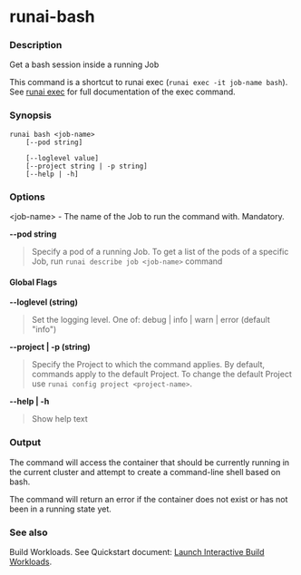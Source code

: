# runai-bash

### Description

Get a bash session inside a running Job

This command is a shortcut to runai exec (`runai exec -it job-name bash`). See [runai exec](runai-exec.md) for full documentation of the exec command.

### Synopsis

```shell
runai bash <job-name> 
    [--pod string]
    
    [--loglevel value] 
    [--project string | -p string] 
    [--help | -h]
```

### Options

\<job-name> - The name of the Job to run the command with. Mandatory.

**--pod string**

> Specify a pod of a running Job. To get a list of the pods of a specific Job, run `runai describe job <job-name>` command

#### Global Flags

**--loglevel (string)**

> Set the logging level. One of: debug | info | warn | error (default "info")

**--project | -p (string)**

> Specify the Project to which the command applies. By default, commands apply to the default Project. To change the default Project use `runai config project <project-name>`.

**--help | -h**

> Show help text

### Output

The command will access the container that should be currently running in the current cluster and attempt to create a command-line shell based on bash.

The command will return an error if the container does not exist or has not been in a running state yet.

### See also

Build Workloads. See Quickstart document: [Launch Interactive Build Workloads](../docs/Researcher/workloads/training/standard-training/quickstart-standard-training.md).
